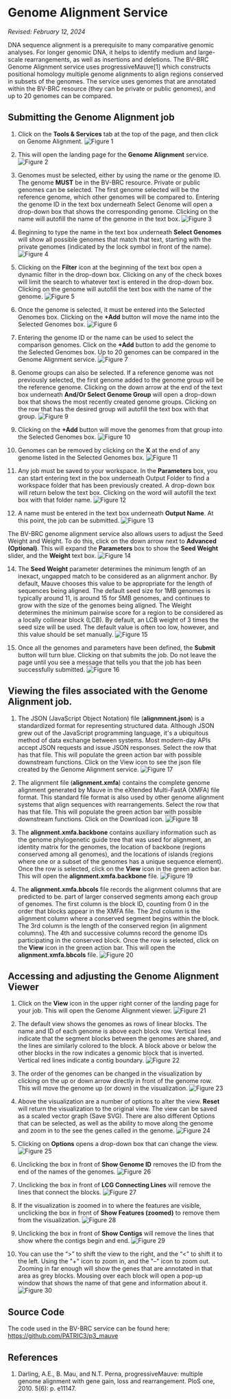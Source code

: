 # Genome Alignment Service

*Revised: February 12, 2024*

DNA sequence alignment is a prerequisite to many comparative genomic analyses.
For longer genomic DNA, it helps to identify medium and large-scale rearrangements, as well as insertions and deletions. The BV-BRC Genome Alignment service uses progressiveMauve[1] which constructs positional homology multiple genome alignments to align regions conserved in subsets of the genomes.  The service uses genomes that are annotated within the BV-BRC resource (they can be private or public genomes), and up to 20 genomes can be compared.

## Submitting the Genome Alignment job

1.	Click on the **Tools & Services** tab at the top of the page, and then click on Genome Alignment.
![Figure 1](./images/Picture1.png "Figure 1")

2.	This will open the landing page for the **Genome Alignment** service.
![Figure 2](./images/Picture2.png "Figure 2")

3.	Genomes must be selected, either by using the name or the genome ID.  The genome **MUST** be in the BV-BRC resource.  Private or public genomes can be selected. The first genome selected will be the reference genome, which other genomes will be compared to.  Entering the genome ID in the text box underneath Select Genome will open a drop-down box that shows the corresponding genome.  Clicking on the name will autofill the name of the genome in the text box.
![Figure 3](./images/Picture3.png "Figure 3")

4.	Beginning to type the name in the text box underneath **Select Genomes** will show all possible genomes that match that text, starting with the private genomes (indicated by the lock symbol in front of the name).
![Figure 4](./images/Picture4.png "Figure 4")

5.	Clicking on the **Filter** icon at the beginning of the text box open a dynamic filter in the drop-down box.  Clicking on any of the check boxes will limit the search to whatever text is entered in the drop-down box.  Clicking on the genome will autofill the text box with the name of the genome.
![Figure 5](./images/Picture5.png "Figure 5")

6.	Once the genome is selected, it must be entered into the Selected Genomes box.  Clicking on the **+Add** button will move the name into the Selected Genomes box.
![Figure 6](./images/Picture6.png "Figure 6")

7.	Entering the genome ID or the name can be used to select the comparison genomes.  Click on the **+Add** button to add the genome to the Selected Genomes box.  Up to 20 genomes can be compared in the Genome Alignment service. 
![Figure 7](./images/Picture7.png "Figure 7")

8.	Genome groups can also be selected.  If a reference genome was not previously selected, the first genome added to the genome group will be the reference genome.  Clicking on the down arrow at the end of the text box underneath **And/Or Select Genome Group** will open a drop-down box that shows the most recently created genome groups.  Clicking on the row that has the desired group will autofill the text box with that group.
![Figure 9](./images/Picture9.png "Figure 9")

9.	Clicking on the **+Add** button will move the genomes from that group into the Selected Genomes box.
![Figure 10](./images/Picture10.png "Figure 10")

10.	Genomes can be removed by clicking on the **X** at the end of any genome listed in the Selected Genomes box.
![Figure 11](./images/Picture11.png "Figure 11")

11.	Any job must be saved to your workspace.  In the **Parameters** box, you can start entering text in the box underneath Output Folder to find a workspace folder that has been previously created.  A drop-down box will return below the text box.  Clicking on the word will autofill the text box with that folder name.
![Figure 12](./images/Picture12.png "Figure 12")

12.	A name must be entered in the text box underneath **Output Name**.  At this point, the job can be submitted.
![Figure 13](./images/Picture13.png "Figure 13")

The BV-BRC genome alignment service also allows users to adjust the Seed Weight and Weight.  To do this, click on the down arrow next to **Advanced (Optional)**. This will expand the **Parameters** box to show the **Seed Weight** slider, and the **Weight** text box. 
![Figure 14](./images/Picture14.png "Figure 14")

14.	The **Seed Weight** parameter determines the minimum length of an inexact, ungapped match to be considered as an alignment anchor. By default, Mauve chooses this value to be appropriate for the length of sequences being aligned. The default seed size for 1MB genomes is typically around 11, is around 15 for 5MB genomes, and continues to grow with the size of the genomes being aligned.  The Weight determines the minimum pairwise score for a region to be considered as a locally collinear block (LCB). By default, an LCB weight of 3 times the seed size will be used. The default value is often too low, however, and this value should be set manually.
![Figure 15](./images/Picture15.png "Figure 15")

15.	Once all the genomes and parameters have been defined, the **Submit** button will turn blue.  Clicking on that submits the job.  Do not leave the page until you see a message that tells you that the job has been successfully submitted.
![Figure 16](./images/Picture16.png "Figure 16")

## Viewing the files associated with the Genome Alignment job.
1.	The JSON (JavaScript Object Notation) file (**alignmnent.json**) is a standardized format for representing structured data. Although JSON grew out of the JavaScript programming language, it's a ubiquitous method of data exchange between systems. Most modern-day APIs accept JSON requests and issue JSON responses. Select the row that has that file.  This will populate the green action bar with possible downstream functions.  Click on the View icon to see the json file created by the Genome Alignment service.
![Figure 17](./images/Picture17.png "Figure 17")

2.	The alignment file (**alignment.xmfa**) contains the complete genome alignment generated by Mauve in the eXtended Multi-FastA (XMFA) file format. This standard file format is also used by other genome alignment systems that align sequences with rearrangements. Select the row that has that file.  This will populate the green action bar with possible downstream functions.  Click on the Download icon.
![Figure 18](./images/Picture18.png "Figure 18")

3.	The **alignment.xmfa.backbone** contains auxiliary information such as the genome phylogenetic guide tree that was used for alignment, an identity matrix for the genomes, the location of backbone (regions conserved among all genomes), and the locations of islands (regions where one or a subset of the genomes has a unique sequence element). Once the row is selected, click on the **View** icon in the green action bar.  This will open the **alignment.xmfa.backbone** file. 
![Figure 19](./images/Picture19.png "Figure 19")

4.	The **alignment.xmfa.bbcols** file records the alignment columns that are predicted to be. part of larger conserved segments among each group of genomes.  The first column is the block ID, counting from 0 in the order that blocks appear in the XMFA file. The 2nd column is the alignment column where a conserved segment begins within the block. The 3rd column is the length of the conserved region (in alignment columns). The 4th and successive columns record the genome IDs participating in the conserved block. Once the row is selected, click on the **View** icon in the green action bar.  This will open the **alignment.xmfa.bbcols** file.
![Figure 20](./images/Picture20.png "Figure 20")

## Accessing and adjusting the Genome Alignment Viewer

1.	Click on the **View** icon in the upper right corner of the landing page for your job. This will open the Genome Alignment viewer.
![Figure 21](./images/Picture21.png "Figure 21")

2.	The default view shows the genomes as rows of linear blocks. The name and ID of each genome is above each block row.  Vertical lines indicate that the segment blocks between the genomes are shared, and the lines are similarly colored to the block.  A block above or below the other blocks in the row indicates a genomic block that is inverted.  Vertical red lines indicate a contig boundary.
![Figure 22](./images/Picture22.png "Figure 22")

3.	The order of the genomes can be changed in the visualization by clicking on the up or down arrow directly in front of the genome row.  This will move the genome up (or down) in the visualization.
![Figure 23](./images/Picture23.png "Figure 23")

4.	Above the visualization are a number of options to alter the view.  **Reset** will return the visualization to the original view.  The view can be saved as a scaled vector graph (Save SVG).  There are also different Options that can be selected, as well as the ability to move along the genome and zoom in to the see the genes called in the genome.
![Figure 24](./images/Picture24.png "Figure 24")

5.	Clicking on **Options** opens a drop-down box that can change the view.
![Figure 25](./images/Picture25.png "Figure 25")

6.	Unclicking the box in front of **Show Genome ID** removes the ID from the end of the names of the genomes.
![Figure 26](./images/Picture26.png "Figure 26")

7.	Unclicking the box in front of **LCG Connecting Lines** will remove the lines that connect the blocks.
![Figure 27](./images/Picture27.png "Figure 27")

8.	If the visualization is zoomed in to where the features are visible, unclicking the box in front of **Show Features (zoomed)** to remove them from the visualization.
![Figure 28](./images/Picture28.png "Figure 28")

9.	Unclicking the box in front of **Show Contigs** will remove the lines that show where the contigs begin and end.
![Figure 29](./images/Picture29.png "Figure 29")

10.	You can use the “>” to shift the view to the right, and the “<” to shift it to the left.  Using the "+" icon to zoom in, and the "–" icon to zoom out.  Zooming in far enough will show the genes that are annotated in that area as grey blocks.  Mousing over each block will open a pop-up window that shows the name of that gene and information about it.
![Figure 30](./images/Picture30.png "Figure 30")

## Source Code
The code used in the BV-BRC service can be found here:
https://github.com/PATRIC3/p3_mauve

## References
1.	Darling, A.E., B. Mau, and N.T. Perna, progressiveMauve: multiple genome alignment with gene gain, loss and rearrangement. PloS one, 2010. 5(6): p. e11147.
